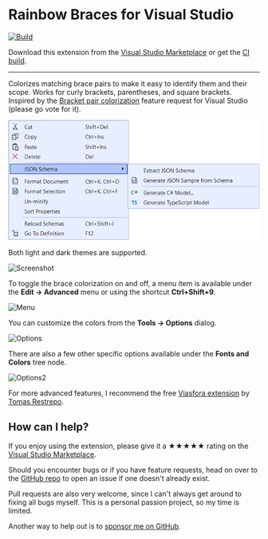 [marketplace]: https://marketplace.visualstudio.com/items?itemName=MadsKristensen.JSONSchemaGenerator2
[vsixgallery]: http://vsixgallery.com/extension/JsonSchemaGenerator.dbd91e6f-6362-4949-9b6c-c2d190ade159/
[repo]:https://github.com/madskristensen/JSONSchemaGenerator

# Rainbow Braces for Visual Studio

[![Build](https://github.com/madskristensen/RainbowBraces/actions/workflows/build.yaml/badge.svg)](https://github.com/madskristensen/RainbowBraces/actions/workflows/build.yaml)

Download this extension from the [Visual Studio Marketplace][marketplace]
or get the [CI build][vsixgallery].

--------------------------------------

Colorizes matching brace pairs to make it easy to identify them and their scope. Works for curly brackets, parentheses, and square brackets. Inspired by the [Bracket pair colorization](https://developercommunity.visualstudio.com/t/Bracket-pair-colorization/1631048?space=8&ftype=idea&q=brackets) feature request for Visual Studio (please go vote for it).

![Screenshot](art/screenshot.png)

Both light and dark themes are supported.

![Screenshot](art/theme-colors.png)

To toggle the brace colorization on and off, a menu item is available under the **Edit -> Advanced** menu or using the shortcut **Ctrl+Shift+9**.

![Menu](art/menu.png)

You can customize the colors from the **Tools -> Options** dialog.

![Options](art/options.png)

There are also a few other specific options available under the **Fonts and Colors** tree node.

![Options2](art/options2.png)

For more advanced features, I recommend the free [Viasfora extension](https://marketplace.visualstudio.com/items?itemName=TomasRestrepo.Viasfora) by [Tomas Restrepo](https://twitter.com/tomasrestrepo).

## How can I help?
If you enjoy using the extension, please give it a ★★★★★ rating on the [Visual Studio Marketplace][marketplace].

Should you encounter bugs or if you have feature requests, head on over to the [GitHub repo][repo] to open an issue if one doesn't already exist.

Pull requests are also very welcome, since I can't always get around to fixing all bugs myself. This is a personal passion project, so my time is limited.

Another way to help out is to [sponsor me on GitHub](https://github.com/sponsors/madskristensen).
